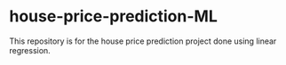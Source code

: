 # house-price-prediction-ML
This repository is for the house price prediction project done using linear regression.
<!-- python program to  -->